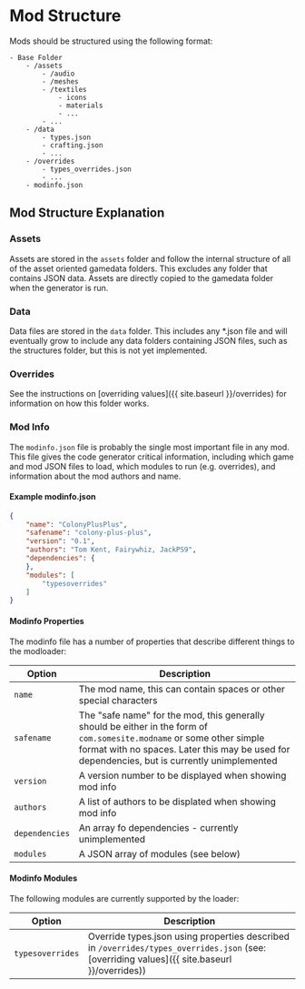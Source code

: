 # Mod Structure

Mods should be structured using the following format:

```
- Base Folder
	- /assets
		- /audio
		- /meshes
		- /textiles
			- icons
			- materials
			- ...
		- ...	
	- /data
		- types.json
		- crafting.json
		- ...
	- /overrides
		- types_overrides.json
		- ...
	- modinfo.json
```

## Mod Structure Explanation

### Assets

Assets are stored in the `assets` folder and follow the internal structure of all of the asset oriented gamedata folders. This excludes any folder that contains JSON data. Assets are directly copied to the gamedata folder when the generator is run.

### Data

Data files are stored in the `data` folder. This includes any *.json file and will eventually grow to include any data folders containing JSON files, such as the structures folder, but this is not yet implemented.

### Overrides

See the instructions on [overriding values]({{ site.baseurl }}/overrides) for information on how this folder works.

### Mod Info

The `modinfo.json` file is probably the single most important file in any mod. This file gives the code generator critical information, including which game and mod JSON files to load, which modules to run (e.g. overrides), and information about the mod authors and name.

#### Example modinfo.json

```json
{
	"name": "ColonyPlusPlus",
	"safename": "colony-plus-plus",
	"version": "0.1",
	"authors": "Tom Kent, Fairywhiz, JackPS9",
	"dependencies": {	
	},
	"modules": [
		"typesoverrides"
	]
}
```
#### Modinfo Properties

The modinfo file has a number of properties that describe different things to the modloader:

| Option | Description |
| --- | --- |
| `name` | The mod name, this can contain spaces or other special characters |
| `safename` | The "safe name" for the mod, this generally should be either in the form of `com.somesite.modname` or some other simple format with no spaces. Later this may be used for dependencies, but is currently unimplemented |
| `version` | A version number to be displayed when showing mod info |
| `authors` | A list of authors to be displated when showing mod info |
| `dependencies` | An array fo dependencies - currently unimplemented |
| `modules` | A JSON array of modules (see below) |


#### Modinfo Modules

The following modules are currently supported by the loader:

| Option | Description |
| --- | --- |
| `typesoverrides` | Override types.json using properties described in `/overrides/types_overrides.json` (see: [overriding values]({{ site.baseurl }}/overrides))  |


